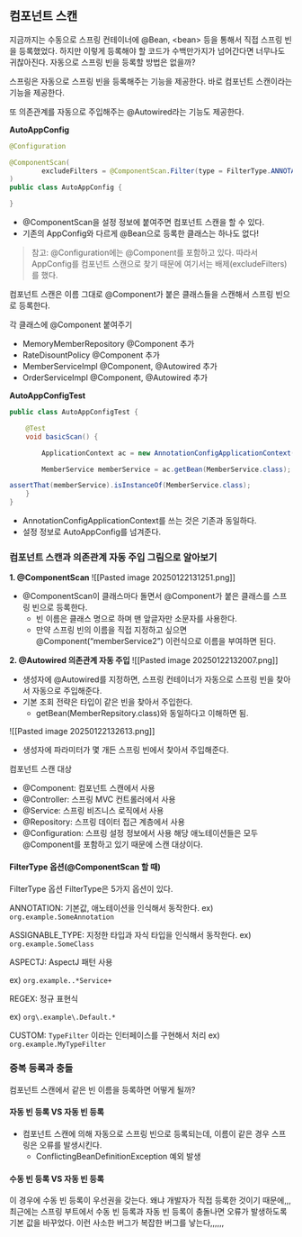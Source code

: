 ## 컴포넌트 스캔
지금까지는 수동으로 스프링 컨테이너에 @Bean, \<bean> 등을 통해서 직접 스프링 빈을 등록했었다. 하지만 이렇게 등록해야 할 코드가 수백만가지가 넘어간다면 너무나도 귀찮아진다. 자동으로 스프링 빈을 등록할 방법은 없을까?

스프링은 자동으로 스프링 빈을 등록해주는 기능을 제공한다.
바로 컴포넌트 스캔이라는 기능을 제공한다.

또 의존관계를 자동으로 주입해주는 @Autowired라는 기능도 제공한다.

**AutoAppConfig**
~~~ java
@Configuration

@ComponentScan(
        excludeFilters = @ComponentScan.Filter(type = FilterType.ANNOTATION, classes = Configuration.class)
)
public class AutoAppConfig {

}
~~~
- @ComponentScan을 설정 정보에 붙여주면 컴포넌트 스캔을 할 수 있다.
- 기존의 AppConfig와 다르게 @Bean으로 등록한 클래스는 하나도 없다!

> 참고: @Configuration에는 @Component를 포함하고 있다. 따라서 AppConfig를 컴포넌트 스캔으로 찾기 때문에 여기서는 배제(excludeFilters)를 했다. 

컴포넌트 스캔은 이름 그대로 @Component가 붙은 클래스들을 스캔해서 스프링 빈으로 등록한다.

각 클래스에 @Component 붙여주기
-  MemoryMemberRepository @Component 추가
- RateDisountPolicy @Component 추가
- MemberServiceImpl @Component, @Autowired 추가
- OrderServiceImpl @Component, @Autowired 추가

**AutoAppConfigTest**
~~~ java
public class AutoAppConfigTest {

    @Test
    void basicScan() {

        ApplicationContext ac = new AnnotationConfigApplicationContext(AutoAppConfig.class);

        MemberService memberService = ac.getBean(MemberService.class);

assertThat(memberService).isInstanceOf(MemberService.class);
    }
}
~~~
-  AnnotationConfigApplicationContext를 쓰는 것은 기존과 동일하다.
- 설정 정보로 AutoAppConfig를 넘겨준다.

### 컴포넌트 스캔과 의존관계 자동 주입 그림으로 알아보기

**1. @ComponentScan**
![[Pasted image 20250122131251.png]]
- @ComponentScan이 클래스마다 돌면서 @Component가 붙은 클래스를 스프링 빈으로 등록한다.
	- 빈 이름은 클래스 명으로 하며 맨 앞글자만 소문자를 사용한다.
	- 만약 스프링 빈의 이름을 직접 지정하고 싶으면 @Component(“memberService2”) 이런식으로 이름을 부여하면 된다.

**2. @Autowired 의존관계 자동 주입**
![[Pasted image 20250122132007.png]]
- 생성자에 @Autowired를 지정하면, 스프링 컨테이너가 자동으로 스프링 빈을 찾아서 자동으로 주입해준다.
- 기본 조회 전략은 타입이 같은 빈을 찾아서 주입한다.
	- getBean(MemberRepsitory.class)와 동일하다고 이해하면 됨.

![[Pasted image 20250122132613.png]]
- 생성자에 파라미터가 몇 개든 스프링 빈에서 찾아서 주입해준다.

컴포넌트 스캔 대상
- @Component: 컴포넌트 스캔에서 사용 
- @Controller: 스프링 MVC 컨트롤러에서 사용
- @Service: 스프링 비즈니스 로직에서 사용
- @Repository: 스프링 데이터 접근 계층에서 사용
- @Configuration: 스프링 설정 정보에서 사용
해당 애노테이션들은 모두 @Component를 포함하고 있기 때문에 스캔 대상이다.

#### FilterType 옵션(@ComponentScan 할 때)
FilterType 옵션 FilterType은 5가지 옵션이 있다.

ANNOTATION: 기본값, 애노테이션을 인식해서 동작한다. ex) `org.example.SomeAnnotation`

ASSIGNABLE_TYPE: 지정한 타입과 자식 타입을 인식해서 동작한다. ex) `org.example.SomeClass`

ASPECTJ: AspectJ 패턴 사용

ex) `org.example..*Service+`

REGEX: 정규 표현식

ex) `org\.example\.Default.*`

CUSTOM: `TypeFilter` 이라는 인터페이스를 구현해서 처리 ex) `org.example.MyTypeFilter`

### 중복 등록과 충돌
컴포넌트 스캔에서 같은 빈 이름을 등록하면 어떻게 될까?

#### 자동 빈 등록 VS 자동 빈 등록
- 컴포넌트 스캔에 의해 자동으로 스프링 빈으로 등록되는데, 이름이 같은 경우 스프링은 오류를 발생시킨다.
	- ConflictingBeanDefinitionException 예외 발생

#### 수동 빈 등록 VS 자동 빈 등록

이 경우에 수동 빈 등록이 우선권을 갖는다. 왜냐 개발자가 직접 등록한 것이기 때문에,,,
최근에는 스프링 부트에서 수동 빈 등록과 자동 빈 등록이 충돌나면 오류가 발생하도록 기본 값을 바꾸었다. 이런 사소한 버그가 복잡한 버그를 낳는다,,,,,,